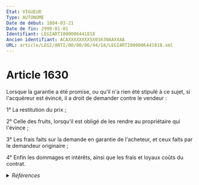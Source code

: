 ```yaml
---
État: VIGUEUR
Type: AUTONOME
Date de début: 1804-03-21
Date de fin: 2999-01-01
Identifiant: LEGIARTI000006441818
Ancien identifiant: ACAXXXXXXXX5X01630AAXXAA
URL: article/LEGI/ARTI/00/00/06/44/18/LEGIARTI000006441818.xml
---
```


<h1>Article 1630</h1>

Lorsque la garantie a été promise, ou qu'il n'a rien été stipulé à ce sujet, si
l'acquéreur est évincé, il a droit de demander contre le vendeur :<br />

1° La restitution du prix ;<br />

2° Celle des fruits, lorsqu'il est obligé de les rendre au propriétaire qui
l'évince ;<br />

3° Les frais faits sur la demande en garantie de l'acheteur, et ceux faits par
le demandeur originaire ;<br />

4° Enfin les dommages et intérêts, ainsi que les frais et loyaux coûts du
contrat.


<details>
  <summary><em>Références</em></summary>

  <h2>Références faites par l'article</h2>
  
  <ul>
    <li>
      CODIFICATION source Loi 1804-03-06
    </li>
    <li>
      CREATION source Loi 1804-03-06 promulguée le 16 mars 1804
    </li>
  </ul>
</details>
